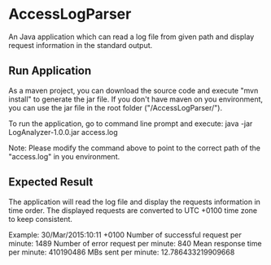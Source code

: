 AccessLogParser
======

An Java application which can read a log file from given path and display request information in the standard output.

Run Application
--------
As a maven project, you can download the source code and execute "mvn install" to generate the jar file. 
If you don't have maven on you environment, you can use the jar file in the root folder ("/AccessLogParser/").

To run the application, go to command line prompt and execute:
java -jar LogAnalyzer-1.0.0.jar access.log

Note: Please modify the command above to point to the correct path of the "access.log" in you environment.

Expected Result
--------
The application will read the log file and display the requests information in time order. The displayed requests are converted 
to UTC +0100 time zone to keep consistent. 

Example:
30/Mar/2015:10:11 +0100
Number of successful request per minute: 1489
Number of error request per minute: 840
Mean response time per minute: 410190486
MBs sent per minute: 12.786433219909668


